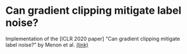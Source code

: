 # Can gradient clipping mitigate label noise?

Implementation of the [ICLR 2020 paper] "Can gradient clipping mitigate label noise?" by Menon et al. [(link)](https://openreview.net/pdf?id=rklB76EKPr)
